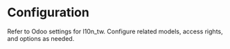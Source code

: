 # Configuration

Refer to Odoo settings for l10n_tw. Configure related models, access rights, and options as needed.
